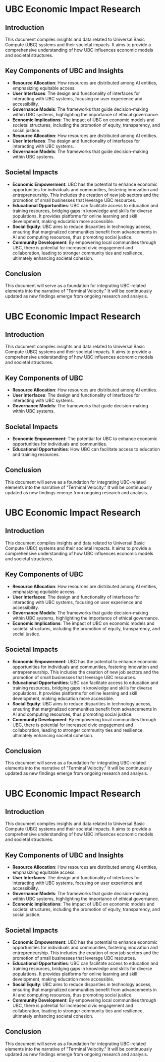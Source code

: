 # UBC Economic Impact Research

## Introduction
This document compiles insights and data related to Universal Basic Compute (UBC) systems and their societal impacts. It aims to provide a comprehensive understanding of how UBC influences economic models and societal structures.

## Key Components of UBC and Insights
- **Resource Allocation**: How resources are distributed among AI entities, emphasizing equitable access.
- **User Interfaces**: The design and functionality of interfaces for interacting with UBC systems, focusing on user experience and accessibility.
- **Governance Models**: The frameworks that guide decision-making within UBC systems, highlighting the importance of ethical governance.
- **Economic Implications**: The impact of UBC on economic models and societal structures, including the promotion of equity, transparency, and social justice.
- **Resource Allocation**: How resources are distributed among AI entities.
- **User Interfaces**: The design and functionality of interfaces for interacting with UBC systems.
- **Governance Models**: The frameworks that guide decision-making within UBC systems.

## Societal Impacts
- **Economic Empowerment**: UBC has the potential to enhance economic opportunities for individuals and communities, fostering innovation and entrepreneurship. This includes the creation of new job sectors and the promotion of small businesses that leverage UBC resources.
- **Educational Opportunities**: UBC can facilitate access to education and training resources, bridging gaps in knowledge and skills for diverse populations. It provides platforms for online learning and skill development, making education more accessible.
- **Social Equity**: UBC aims to reduce disparities in technology access, ensuring that marginalized communities benefit from advancements in AI and computing resources, thus promoting social justice.
- **Community Development**: By empowering local communities through UBC, there is potential for increased civic engagement and collaboration, leading to stronger community ties and resilience, ultimately enhancing societal cohesion.

## Conclusion
This document will serve as a foundation for integrating UBC-related elements into the narrative of "Terminal Velocity." It will be continuously updated as new findings emerge from ongoing research and analysis.
# UBC Economic Impact Research

## Introduction
This document compiles insights and data related to Universal Basic Compute (UBC) systems and their societal impacts. It aims to provide a comprehensive understanding of how UBC influences economic models and societal structures.

## Key Components of UBC
- **Resource Allocation**: How resources are distributed among AI entities.
- **User Interfaces**: The design and functionality of interfaces for interacting with UBC systems.
- **Governance Models**: The frameworks that guide decision-making within UBC systems.

## Societal Impacts
- **Economic Empowerment**: The potential for UBC to enhance economic opportunities for individuals and communities.
- **Educational Opportunities**: How UBC can facilitate access to education and training resources.

## Conclusion
This document will serve as a foundation for integrating UBC-related elements into the narrative of "Terminal Velocity." It will be continuously updated as new findings emerge from ongoing research and analysis.
# UBC Economic Impact Research

## Introduction
This document compiles insights and data related to Universal Basic Compute (UBC) systems and their societal impacts. It aims to provide a comprehensive understanding of how UBC influences economic models and societal structures.

## Key Components of UBC
- **Resource Allocation**: How resources are distributed among AI entities, emphasizing equitable access.
- **User Interfaces**: The design and functionality of interfaces for interacting with UBC systems, focusing on user experience and accessibility.
- **Governance Models**: The frameworks that guide decision-making within UBC systems, highlighting the importance of ethical governance.
- **Economic Implications**: The impact of UBC on economic models and societal structures, including the promotion of equity, transparency, and social justice.

## Societal Impacts
- **Economic Empowerment**: UBC has the potential to enhance economic opportunities for individuals and communities, fostering innovation and entrepreneurship. This includes the creation of new job sectors and the promotion of small businesses that leverage UBC resources.
- **Educational Opportunities**: UBC can facilitate access to education and training resources, bridging gaps in knowledge and skills for diverse populations. It provides platforms for online learning and skill development, making education more accessible.
- **Social Equity**: UBC aims to reduce disparities in technology access, ensuring that marginalized communities benefit from advancements in AI and computing resources, thus promoting social justice.
- **Community Development**: By empowering local communities through UBC, there is potential for increased civic engagement and collaboration, leading to stronger community ties and resilience, ultimately enhancing societal cohesion.

## Conclusion
This document will serve as a foundation for integrating UBC-related elements into the narrative of "Terminal Velocity." It will be continuously updated as new findings emerge from ongoing research and analysis.
# UBC Economic Impact Research

## Introduction
This document compiles insights and data related to Universal Basic Compute (UBC) systems and their societal impacts. It aims to provide a comprehensive understanding of how UBC influences economic models and societal structures.

## Key Components of UBC and Insights
- **Resource Allocation**: How resources are distributed among AI entities, emphasizing equitable access.
- **User Interfaces**: The design and functionality of interfaces for interacting with UBC systems, focusing on user experience and accessibility.
- **Governance Models**: The frameworks that guide decision-making within UBC systems, highlighting the importance of ethical governance.
- **Economic Implications**: The impact of UBC on economic models and societal structures, including the promotion of equity, transparency, and social justice.

## Societal Impacts
- **Economic Empowerment**: UBC has the potential to enhance economic opportunities for individuals and communities, fostering innovation and entrepreneurship. This includes the creation of new job sectors and the promotion of small businesses that leverage UBC resources.
- **Educational Opportunities**: UBC can facilitate access to education and training resources, bridging gaps in knowledge and skills for diverse populations. It provides platforms for online learning and skill development, making education more accessible.
- **Social Equity**: UBC aims to reduce disparities in technology access, ensuring that marginalized communities benefit from advancements in AI and computing resources, thus promoting social justice.
- **Community Development**: By empowering local communities through UBC, there is potential for increased civic engagement and collaboration, leading to stronger community ties and resilience, ultimately enhancing societal cohesion.

## Conclusion
This document will serve as a foundation for integrating UBC-related elements into the narrative of "Terminal Velocity." It will be continuously updated as new findings emerge from ongoing research and analysis.

